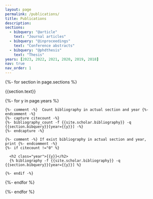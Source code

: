 ```yaml
---
layout: page
permalink: /publications/
title: Publications
description: 
sections:
  - bibquery: "@article"
    text: "Journal articles"
  - bibquery: "@inproceedings"
    text: "Conference abstracts"
  - bibquery: "@phdthesis"
    text: "Thesis"
years: [2023, 2022, 2021, 2020, 2019, 2018]
nav: true
nav_order: 1
---
```

<!-- _pages/publications.md -->

<!-- https://github.com/alshedivat/al-folio/issues/1264 -->
<div class="publications">

{%- for section in page.sections %}
  <a id="{{section.text}}"></a>
  <p class="bibtitle">{{section.text}}</p>
  {%- for y in page.years %}

    {%- comment -%}  Count bibliography in actual section and year {%- endcomment -%}
    {%- capture citecount -%}
    {%- bibliography_count -f {{site.scholar.bibliography}} -q {{section.bibquery}}[year={{y}}] -%}
    {%- endcapture -%}

    {%- comment -%} If exist bibliography in actual section and year, print {%- endcomment -%}
    {%- if citecount !="0" %}

      <h2 class="year">{{y}}</h2>
      {% bibliography -f {{site.scholar.bibliography}} -q {{section.bibquery}}[year={{y}}] %}

    {%- endif -%}

  {%- endfor %}

{%- endfor %}

</div>
